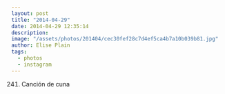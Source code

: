 ```yaml
---
layout: post
title: "2014-04-29"
date: 2014-04-29 12:35:14
description: 
image: "/assets/photos/201404/cec30fef28c7d4ef5ca4b7a10b039b81.jpg"
author: Elise Plain
tags: 
  - photos
  - instagram
---
```


241. Canción de cuna
<p></p>
